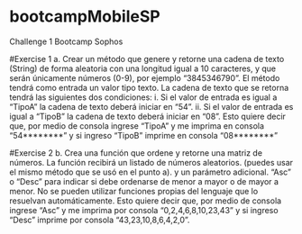 # bootcampMobileSP
Challenge 1 Bootcamp Sophos


#Exercise 1
a. Crear un método que genere y retorne una cadena de texto (String) de forma
aleatoria con una longitud igual a 10 caracteres, y que serán únicamente
números (0-9), por ejemplo “3845346790”. El método tendrá como entrada un
valor tipo texto. La cadena de texto que se retorna tendrá las siguientes dos
condiciones:
i. Si el valor de entrada es igual a “TipoA” la cadena de texto deberá
iniciar en “54”.
ii. Si el valor de entrada es igual a “TipoB” la cadena de texto deberá
iniciar en “08”.
Esto quiere decir que, por medio de consola ingrese “TipoA” y me imprima en
consola “54********” y si ingreso “TipoB” imprime en consola “08********”

#Exercise 2
b. Crea una función que ordene y retorne una matriz de números.
La función recibirá un listado de números aleatorios. (puedes usar el mismo
método que se usó en el punto a). y un parámetro adicional. “Asc” o “Desc”
para indicar si debe ordenarse de menor a mayor o de mayor a menor.
No se pueden utilizar funciones propias del lenguaje que lo resuelvan
automáticamente.
Esto quiere decir que, por medio de consola ingrese “Asc” y me imprima por
consola “0,2,4,6,8,10,23,43” y si ingreso “Desc” imprime por consola
“43,23,10,8,6,4,2,0”.
